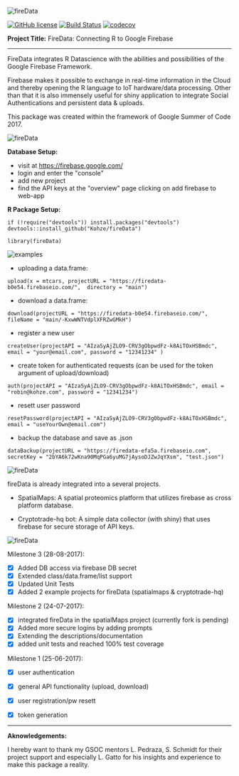 ![fireData](http://frapbot.kohze.com/fireData/topImage6.jpg)

[![GitHub license](https://img.shields.io/badge/license-MIT-blue.svg)](https://raw.githubusercontent.com/Kohze/fireData/master/LICENSE.txt)
[![Build Status](https://travis-ci.org/Kohze/fireData.svg?branch=master)](https://travis-ci.org/Kohze/fireData)
[![codecov](https://codecov.io/gh/Kohze/fireData/branch/master/graph/badge.svg)](https://codecov.io/gh/Kohze/fireData)


**Project Title:** FireData: Connecting R to Google Firebase

--- 

FireData integrates R Datascience with the abilities and possibilities of the Google Firebase Framework.

Firebase makes it possible to exchange in real-time information in the Cloud and thereby opening the R language to IoT hardware/data processing. Other than that it is also immensely useful for shiny application to integrate Social Authentications and persistent data & uploads.

This package was created within the framework of Google Summer of Code 2017. 

![fireData](http://frapbot.kohze.com/fireData/setup2.jpg)

**Database Setup:**
- visit at https://firebase.google.com/
- login and enter the "console"
- add new project
- find the API keys at the "overview" page clicking on add firebase to web-app

**R Package Setup:**

```
if (!require("devtools")) install.packages("devtools")
devtools::install_github("Kohze/fireData")

library(fireData)
```

![examples](http://frapbot.kohze.com/fireData/examples2.jpg)

- uploading a data.frame:

```upload(x = mtcars, projectURL = "https://firedata-b0e54.firebaseio.com/",  directory = "main")```

- download a data.frame:

```download(projectURL = "https://firedata-b0e54.firebaseio.com/", fileName = "main/-KxwWNTVdplXFRZwGMkH")```

- register a new user

```createUser(projectAPI = "AIzaSyAjZLO9-CRV3gObpwdFz-k8AiTOxHSBmdc", email = "your@email.com", password = "12341234" )```

- create token for authenticated requests (can be used for the token argument of upload/download)

```auth(projectAPI = "AIzaSyAjZLO9-CRV3gObpwdFz-k8AiTOxHSBmdc", email = "robin@kohze.com", password = "12341234")```

- resett user password

```resetPassword(projectAPI = "AIzaSyAjZLO9-CRV3gObpwdFz-k8AiTOxHSBmdc", email = "useYourOwn@email.com")```

- backup the database and save as .json

```dataBackup(projectURL = "https://firedata-efa5a.firebaseio.com", secretKey = "2bYA6k72wKna90MqPGa6yuMG7jAysoDJZwJqYXsm", "test.json")```
        

![fireData](http://frapbot.kohze.com/fireData/related2.jpg)

fireData is already integrated into a several projects. 

- SpatialMaps: A spatial proteomics platform that utilizes firebase as cross platform database.

- Cryptotrade-hq bot: A simple data collector (with shiny) that uses firebase for secure storage of API keys.


![fireData](http://frapbot.kohze.com/fireData/development2.jpg)

Milestone 3 (28-08-2017):

- [x] Added DB access via firebase DB secret
- [x] Extended class/data.frame/list support
- [x] Updated Unit Tests
- [x] Added 2 example projects for fireData (spatialmaps & cryptotrade-hq)  

Milestone 2 (24-07-2017):

- [x] integrated fireData in the spatialMaps project (currently fork is pending)
- [x] Added more secure logins by adding prompts
- [x] Extending the descriptions/documentation
- [x] added unit tests and reached 100% test coverage 

Milestone 1 (25-06-2017):

- [x] user authentication
- [x] general API functionality (upload, download)
- [x] user registration/pw resett
- [x] token generation


---

**Aknowledgements:**

I hereby want to thank my GSOC mentors L. Pedraza, S. Schmidt for their project support and especially L. Gatto for his insights and experience to make this package a reality. 
